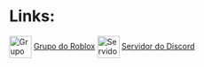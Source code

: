 # Links:

<img align="center" alt="Grupo do Roblox" height="40" width="40" src="https://i.imgur.com/1gFPPiz.png"> [Grupo do Roblox](https://www.roblox.com/groups/33811189)
<img align="center" alt="Servidor do Discord" height="40" width="40" src=""> [Servidor do Discord](https://www.roblox.com/groups/33811189)
